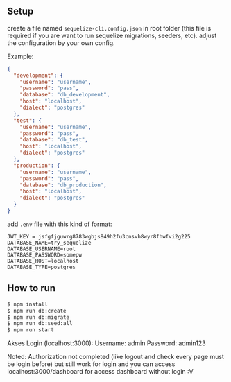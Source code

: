 ## Setup

create a file named `sequelize-cli.config.json` in root folder (this file is required if you are want to run sequelize migrations, seeders, etc). adjust the configuration by your own config.

Example:
```json
{
  "development": {
    "username": "username",
    "password": "pass",
    "database": "db_development",
    "host": "localhost",
    "dialect": "postgres"
  },
  "test": {
    "username": "username",
    "password": "pass",
    "database": "db_test",
    "host": "localhost",
    "dialect": "postgres"
  },
  "production": {
    "username": "username",
    "password": "pass",
    "database": "db_production",
    "host": "localhost",
    "dialect": "postgres"
  }
}
```

add `.env` file with this kind of format:

```
JWT_KEY = jsfgfjguwrg8783wgbjs849h2fu3cnsvh8wyr8fhwfvi2g225
DATABASE_NAME=try_sequelize
DATABASE_USERNAME=root
DATABASE_PASSWORD=somepw
DATABASE_HOST=localhost
DATABASE_TYPE=postgres
```

## How to run

```sh
$ npm install
$ npm run db:create
$ npm run db:migrate
$ npm run db:seed:all
$ npm run start
```
Akses Login (localhost:3000):
Username: admin
Password: admin123

Noted: Authorization not completed (like logout and check every page must be login before) but still work for login and you can access localhost:3000/dashboard for access dashboard without login :V
